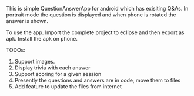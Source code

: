 This is simple QuestionAnswerApp for android which has exisiting Q&As. In portrait mode the question is displayed and when phone is rotated the answer is shown. 

To use the app. Import the complete project to eclipse and then export as apk.
Install the apk  on phone.

TODOs:
1) Support images.
2) Display trivia with each answer
3) Support scoring for a given session
4) Presently the questions and answers are in code, move them to files
5) Add feature to update the files from internet
